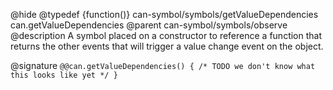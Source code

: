 @hide
@typedef {function()} can-symbol/symbols/getValueDependencies can.getValueDependencies
@parent can-symbol/symbols/observe
@description A symbol placed on a constructor to reference a function that returns the other events that will trigger a value change event on the object.

@signature `@@can.getValueDependencies() { /* TODO we don't know what this looks like yet */ }`
